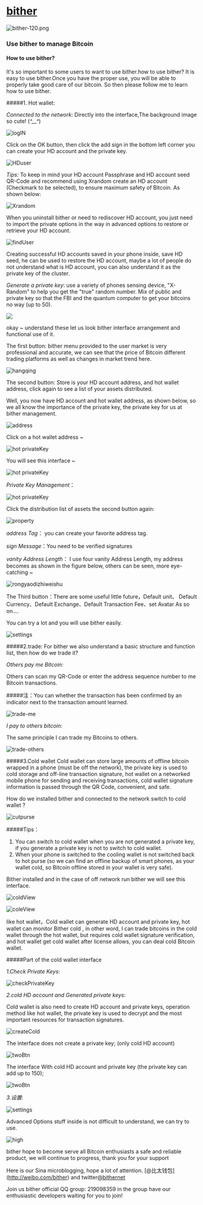 # [bither](https://bither.net)

![bither-120.png](images/bither_120.png)

### Use bither to manage Bitcoin
#### How to use bither?
It's so important to some users to want to use bither.how to use bither? It is easy to use bither.Once you have the proper use, you will be able to properly take good care of our bitcoin. So then please follow me  to learn how to use bither.

#####1. Hot wallet:

*Connected to the network*:
Directly into the interface,The background image so cute! (*^__^*)

![logIN](images/Screenshot_2015-12-02-13-27-09_net_bither.png)

Click on the OK button, then click the add sign in the bottom left corner you can create your HD account and the private key.

![HDuser](images/Screenshot_2015-12-02-17-47-50_net.bither.png)

*Tips:* To keep in mind your HD account Passphrase and HD account seed QR-Code and recommend using Xrandom create an HD account (Checkmark to be selected), to ensure maximum safety of Bitcoin. As shown below:

![Xrandom](images/Screenshot_2015-12-02-13-35-05x_net_bither.png)

When you uninstall bither or need to rediscover HD account, you just need to import the private options in the way in advanced options to restore or retrieve your HD account.

![findUser](images/Screenshot_2015-12-02-17-53-06_net.bither.png)

Creating successful HD accounts saved in your phone inside, save HD seed, he can be used to restore the HD account, maybe a lot of people do not understand what is HD account, you can also understand it as the private key of the cluster.

*Generate a private key*: use a variety of phones sensing device, "X-Random" to help you get the "true" random number. Mix of public and private key so that the FBI and the quantum computer to get your bitcoins no way (up to 50).

![](images/Screenshot_2015-12-02-17-50-03_net_bither.png)


okay ~ understand these let us look bither interface arrangement and functional use of it.

The first button: bither menu provided to the user market is very professional and accurate, we can see that the price of Bitcoin different trading platforms as well as changes in market trend here.

![hangqing](images/Screenshot_2015-12-02-13-32-18_net.bither.png)

The second button: Store is your HD account address, and hot wallet address, click again to see a list of your assets distributed.


Well, you now have HD account and hot wallet address, as shown below, so we all know the importance of the private key, the private key for us at bither management.

![address](images/Screenshot_2015-12-02-16-15-23_net.bither.png)

Click on a hot wallet address ~

![hot privateKey](images/Screenshot_2015-12-03-11-14-31_net_bither.png)

You will see this interface ~

![hot privateKey](images/Screenshot_2015-12-03-10-28-45_net_bither.png)

*Private Key Management*：

![hot privateKey](images/Screenshot_2015-12-03-10-34-42_net_bither.png)

Click the distribution list of assets the second button again:

![property](images/5d44b2bb25e1613e.png)

*address Tag*：
you can create your favorite address tag.

*sign Message*：You need to be verified signatures

*vanity Address Length*：
I use four vanity Address Length, my address becomes as shown in the figure below, others can be seen, more eye-catching ~

![rongyaodizhiweishu](images/Screenshot_2015-12-03-11-05-11_net.bither.png)

The Third button：There are some useful little future，Default unit、 Default Currency、Default Exchange、Default Transaction Fee、set Avatar As so on....

You can try a lot and you will use bither easily.  

![settings](images/Screenshot_2015-12-02-17-48-09_net.bither.png)



#####2.trade:
For bither we also understand a basic structure and function list, then how do we trade it?

*Others pay me Bitcoin:*

Others can scan my QR-Code or enter the address sequence number to me Bitcoin transactions.

#####注：You can whether the transaction has been confirmed by an indicator next to the transaction amount learned.

![trade-me](images/Screenshot_2015-12-02-13-39-34_net_bither.png)

*I pay to others bitcoin:*

The same principle I can trade my Bitcoins to others.

![trade-others](images/Screenshot_2015-12-02-13-40-34_net.bither.png)

#####3.Cold wallet
Cold wallet can store large amounts of offline bitcoin  wrapped in a phone (must be off the network), the private key is used to cold storage and off-line transaction signature, hot wallet on a networked mobile phone for sending and receiving transactions, cold wallet signature information is passed through the QR Code, convenient, and safe.

How do we installed bither and connected to the network switch to cold wallet ?

![cutpurse](images/Screenshot_2015-12-02-17-46-38_net_bither.png)

#####Tips：
1. You can switch to cold wallet when you are not generated a private key, if you generate a private key is not to switch to cold wallet.
2. When your phone is switched to the cooling wallet is not switched back to hot purse (so we can find an offline backup of smart phones, as your wallet cold, so Bitcoin offline stored in your wallet is very  safe).

Bither installed and in the case of off network run bither we will see this interface.

![coldView](images/Screenshot_2015-12-02-13-26-37_net.bither.png)

![coleView](images/Screenshot_2015-12-02-13-26-54_net_bither.png)

like hot wallet，Cold wallet can generate HD account and private key, hot wallet can monitor Bither cold , in other word, I can trade bitcoins in the cold wallet through the hot wallet, but requires cold wallet signature verification, and hot wallet get cold wallet after license allows, you can deal cold Bitcoin wallet.

#####Part of the cold wallet interface

*1.Check Private Keys*:

![checkPrivateKey](images/Screenshot_2015-12-03-13-06-00_net.bither.png)

*2.cold HD account and Generated private keys*:

Cold wallet is also need to create HD account and private keys, operation method like hot wallet, the private key is used to decrypt and the most important resources for transaction signatures.

![createCold](images/Screenshot_2015-12-03-13-47-36_net.bither.png)

The interface does not create a private key; (only cold HD account)

![twoBtn](images/Screenshot_2015-12-03-13-06-20_net.bither.png)

The interface With cold HD account and private key (the private key can add up to 150);

![twoBtn](images/Screenshot_2015-12-03-13-18-12_net.bither.png)

*3.设置*:

![settings](images/Screenshot_2015-12-03-13-24-07_n1et_bither.png)

Advanced Options stuff inside is not difficult to understand, we can try to use.

![high](images/Screenshot_2015-12-03-13-09-04_net.bither.png)

bither hope to become serve all Bitcoin enthusiasts a safe and reliable product, we will continue to progress, thank you for your support

Here is our Sina microblogging, hope a lot of attention.
 [@比太钱包] (<http://weibo.com/bither>) and twitter[@bithernet](https://twitter.com/bithernet)
 
Join us bither official QQ group: 219098359 in the group have our enthusiastic developers waiting for you to join!


